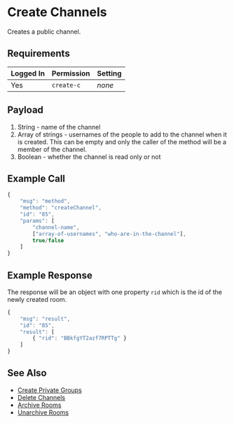 # Create Channels

Creates a public channel.

## Requirements

| Logged In | Permission | Setting |
| --------- | ---------- | ------- |
| Yes       | `create-c` | _none_  |

## Payload

1. String - name of the channel
2. Array of strings - usernames of the people to add to the channel when it is created. This can be empty and only the caller of the method will be a member of the channel.
3. Boolean - whether the channel is read only or not

## Example Call

```javascript
{
    "msg": "method",
    "method": "createChannel",
    "id": "85",
    "params": [
        "channel-name",
        ["array-of-usernames", "who-are-in-the-channel"],
        true/false
    ]
}
```

## Example Response

The response will be an object with one property `rid` which is the id of the newly created room.

```javascript
{
    "msg": "result",
    "id": "85",
    "result": [
        { "rid": "BBkfgYT2azf7RPTTg" }
    ]
}
```

## See Also

* [Create Private Groups](create-private-groups.md)
* [Delete Channels](delete-rooms.md)
* [Archive Rooms](archive-rooms.md)
* [Unarchive Rooms](unarchive-rooms.md)
